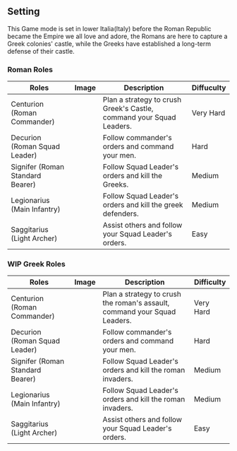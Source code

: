 ## Setting

This Game mode is set in lower Italia(Italy) before the Roman Republic
became the Empire we all love and adore, the Romans are here to capture
a Greek colonies' castle, while the Greeks have established a long-term
defense of their castle.

### Roman Roles

| Roles                            | Image | Description                                                          | Diffuculty |
| -------------------------------- | ----- | -------------------------------------------------------------------- | ---------- |
| Centurion (Roman Commander)      |       | Plan a strategy to crush Greek's Castle, command your Squad Leaders. | Very Hard  |
| Decurion (Roman Squad Leader)    |       | Follow commander's orders and command your men.                      | Hard       |
| Signifer (Roman Standard Bearer) |       | Follow Squad Leader's orders and kill the Greeks.                    | Medium     |
| Legionarius (Main Infantry)      |       | Follow Squad Leader's orders and kill the greek defenders.           | Medium     |
| Saggitarius (Light Archer)       |       | Assist others and follow your Squad Leader's orders.                 | Easy       |

### WIP Greek Roles

| Roles                            | Image | Description                                                               | Difficulty |
| -------------------------------- | ----- | ------------------------------------------------------------------------- | ---------- |
| Centurion (Roman Commander)      |       | Plan a strategy to crush the roman's assault, command your Squad Leaders. | Very Hard  |
| Decurion (Roman Squad Leader)    |       | Follow commander's orders and command your men.                           | Hard       |
| Signifer (Roman Standard Bearer) |       | Follow Squad Leader's orders and kill the roman invaders.                 | Medium     |
| Legionarius (Main Infantry)      |       | Follow Squad Leader's orders and kill the roman invaders.                 | Medium     |
| Saggitarius (Light Archer)       |       | Assist others and follow your Squad Leader's orders.                      | Easy       |